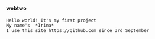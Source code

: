 #### webtwo
    Hello world! It's my first project
    My name's  *Irina*                       
    I use this site https://github.com since 3rd September
